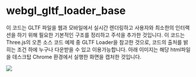 # webgl_gltf_loader_base

이 코드는 GLTF 파일을 웹과 모바일에서 실시간 렌더링하고 사용자와 최소한의 인터랙션을 하기 위해 필요한 기본적인 구조를 정리하고 주석을 추가한 것입니다. 
이 코드는 Three.js의 오픈 소스 코드 예제 중 GLTF Loader을 참고한 것으로, 코드의 출처를 밝히는 조건 하에 누구나 다운받을 수 있고 이용가능합니다. 
아래 이미지는 해당 html파일을 데스크탑 Chrome 환경에서 실행한 화면을 캡처한 것입니다. 

<img src="https://github.com/madfield/webgl_gltf_loader_base/blob/main/sample/capture.png?raw=true">


